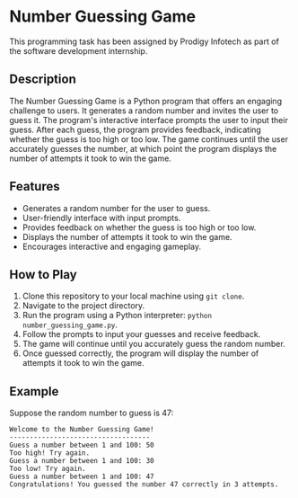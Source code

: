 # Number Guessing Game

This programming task has been assigned by Prodigy Infotech as part of the software development internship.

## Description

The Number Guessing Game is a Python program that offers an engaging challenge to users. It generates a random number and invites the user to guess it. The program's interactive interface prompts the user to input their guess. After each guess, the program provides feedback, indicating whether the guess is too high or too low. The game continues until the user accurately guesses the number, at which point the program displays the number of attempts it took to win the game.

## Features

- Generates a random number for the user to guess.
- User-friendly interface with input prompts.
- Provides feedback on whether the guess is too high or too low.
- Displays the number of attempts it took to win the game.
- Encourages interactive and engaging gameplay.

## How to Play

1. Clone this repository to your local machine using `git clone`.
2. Navigate to the project directory.
3. Run the program using a Python interpreter: `python number_guessing_game.py`.
4. Follow the prompts to input your guesses and receive feedback.
5. The game will continue until you accurately guess the random number.
6. Once guessed correctly, the program will display the number of attempts it took to win the game.

## Example

Suppose the random number to guess is 47:

```
Welcome to the Number Guessing Game!
-----------------------------------
Guess a number between 1 and 100: 50
Too high! Try again.
Guess a number between 1 and 100: 30
Too low! Try again.
Guess a number between 1 and 100: 47
Congratulations! You guessed the number 47 correctly in 3 attempts.
```


